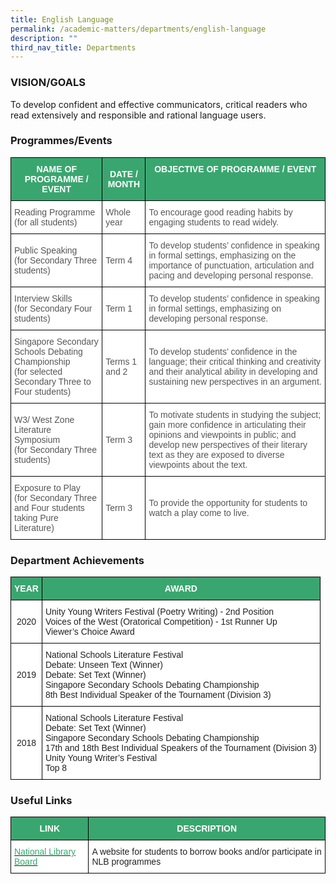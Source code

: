 ```yaml
---
title: English Language
permalink: /academic-matters/departments/english-language
description: ""
third_nav_title: Departments
---
```

### VISION/GOALS

To develop confident and effective communicators, critical readers who read extensively and responsible and rational language users.

### Programmes/Events

<style type="text/css">
.tg  {border-collapse:collapse;border-spacing:0;}
.tg td{border-color:black;border-style:solid;border-width:1px;font-family:Arial, sans-serif;font-size:14px;
  overflow:hidden;padding:10px 5px;word-break:normal;}
.tg th{border-color:black;border-style:solid;border-width:1px;font-family:Arial, sans-serif;font-size:14px;
  font-weight:normal;overflow:hidden;padding:10px 5px;word-break:normal;}
.tg .tg-k0s0{background-color:#3AA66F;color:#FFF;font-weight:bold;text-align:center;vertical-align:middle}
.tg .tg-0y1c{background-color:#3AA66F;color:#FFF;font-weight:bold;text-align:center;vertical-align:top}
.tg .tg-mwz3{background-color:#FFF;color:#565656;text-align:left;vertical-align:middle}
.tg .tg-njgx{background-color:#FFF;color:#565656;text-align:left;vertical-align:top}
</style>
<table class="tg">
<thead>
  <tr>
    <th class="tg-k0s0"><span style="color:#FFF;background-color:#3AA66F">NAME OF PROGRAMME / EVENT</span></th>
    <th class="tg-k0s0"><span style="color:#FFF;background-color:#3AA66F">DATE / MONTH</span></th>
    <th class="tg-0y1c">OBJECTIVE OF PROGRAMME / EVENT</th>
  </tr>
</thead>
<tbody>
  <tr>
    <td class="tg-mwz3"><span style="color:#565656">Reading Programme </span><br><span style="color:#565656">(for all students)</span><br></td>
    <td class="tg-njgx">Whole year<br></td>
    <td class="tg-mwz3"><span style="color:#565656">To encourage good reading habits by engaging students to read widely.</span><br></td>
  </tr>
  <tr>
    <td class="tg-mwz3"><span style="color:#565656">Public Speaking </span><br><span style="color:#565656">(for Secondary Three students)</span></td>
    <td class="tg-mwz3"><span style="color:#565656">Term 4</span></td>
    <td class="tg-mwz3"><span style="color:#565656">To develop students’ confidence in speaking in formal settings, emphasizing on the importance of punctuation, articulation and pacing and developing personal response.</span></td>
  </tr>
  <tr>
    <td class="tg-mwz3"><span style="color:#565656">Interview Skills</span><br><span style="color:#565656">(for Secondary Four students)</span></td>
    <td class="tg-mwz3"><span style="color:#565656">Term 1</span></td>
    <td class="tg-mwz3"><span style="color:#565656">To develop students’ confidence in speaking in formal settings, emphasizing on developing personal response.</span><br></td>
  </tr>
  <tr>
    <td class="tg-mwz3"><span style="color:#565656">Singapore Secondary Schools Debating Championship</span><br><span style="color:#565656">(for selected Secondary Three to Four students)</span></td>
    <td class="tg-mwz3"><span style="color:#565656">Terms 1 and 2</span></td>
    <td class="tg-mwz3"><span style="color:#565656">To develop students’ confidence in the language; their critical thinking and creativity and their analytical ability in developing and sustaining new perspectives in an argument.</span></td>
  </tr>
  <tr>
    <td class="tg-mwz3"><span style="color:#565656">W3/ West Zone Literature Symposium</span><br><span style="color:#565656">(for Secondary Three students)</span>    </td>
    <td class="tg-mwz3"><span style="color:#565656">Term 3</span></td>
    <td class="tg-mwz3"><span style="color:#565656">To motivate students in studying the subject; gain more confidence in articulating their opinions and viewpoints in public; and develop new perspectives of their literary text as they are exposed to diverse viewpoints about the text.</span><br></td>
  </tr>
  <tr>
    <td class="tg-mwz3"><span style="color:#565656">Exposure to Play</span><br><span style="color:#565656">(for Secondary Three and Four students taking Pure Literature)</span></td>
    <td class="tg-mwz3"><span style="color:#565656">Term 3</span></td>
    <td class="tg-mwz3"><span style="color:#565656">To provide the opportunity for students to watch a play come to live.</span></td>
  </tr>
</tbody>
</table>

### Department Achievements

<style type="text/css">
.tg  {border-collapse:collapse;border-spacing:0;}
.tg td{border-color:black;border-style:solid;border-width:1px;font-family:Arial, sans-serif;font-size:14px;
  overflow:hidden;padding:10px 5px;word-break:normal;}
.tg th{border-color:black;border-style:solid;border-width:1px;font-family:Arial, sans-serif;font-size:14px;
  font-weight:normal;overflow:hidden;padding:10px 5px;word-break:normal;}
.tg .tg-k0s0{background-color:#3AA66F;color:#FFF;font-weight:bold;text-align:center;vertical-align:middle}
.tg .tg-a3j2{background-color:#FFF;color:#222;text-align:center;vertical-align:middle}
.tg .tg-tsok{background-color:#FFF;color:#222;text-align:left;vertical-align:top}
</style>
<table class="tg">
<thead>
  <tr>
    <th class="tg-k0s0"><span style="color:#FFF;background-color:#3AA66F">YEAR</span></th>
    <th class="tg-k0s0"><span style="color:#FFF;background-color:#3AA66F">AWARD</span></th>
  </tr>
</thead>
<tbody>
  <tr>
    <td class="tg-a3j2"><span style="color:#222;background-color:#FFF">2020 </span></td>
    <td class="tg-tsok">Unity Young Writers Festival (Poetry Writing) - 2nd Position<br>Voices of the West (Oratorical Competition) - 1st Runner Up<br>Viewer’s Choice Award<br></td>
  </tr>
  <tr>
    <td class="tg-a3j2"><span style="color:#222;background-color:#FFF">2019 </span></td>
    <td class="tg-tsok">National Schools Literature Festival<br>Debate: Unseen Text (Winner) <br>Debate: Set Text (Winner)<br>Singapore Secondary Schools Debating Championship<br>8th Best Individual Speaker of the Tournament (Division 3)<span style="color:#222;background-color:#FFF"> </span></td>
  </tr>
  <tr>
    <td class="tg-a3j2"><span style="color:#222;background-color:#FFF">2018</span></td>
    <td class="tg-tsok">National Schools Literature Festival<br>Debate: Set Text (Winner)<br>Singapore Secondary Schools Debating Championship<br>17th and 18th Best Individual Speakers of the Tournament (Division 3)<br>Unity Young Writer’s Festival<br>Top 8</td>
  </tr>
</tbody>
</table>

### Useful Links

<style type="text/css">
.tg  {border-collapse:collapse;border-spacing:0;}
.tg td{border-color:black;border-style:solid;border-width:1px;font-family:Arial, sans-serif;font-size:14px;
  overflow:hidden;padding:10px 5px;word-break:normal;}
.tg th{border-color:black;border-style:solid;border-width:1px;font-family:Arial, sans-serif;font-size:14px;
  font-weight:normal;overflow:hidden;padding:10px 5px;word-break:normal;}
.tg .tg-0y1c{background-color:#3AA66F;color:#FFF;font-weight:bold;text-align:center;vertical-align:top}
.tg .tg-av5t{background-color:#FFF;color:#3AA66F;text-align:left;vertical-align:top}
.tg .tg-1ppo{background-color:#FFF;color:#222;text-align:left;vertical-align:middle}
</style>
<table class="tg">
<thead>
  <tr>
    <th class="tg-0y1c">LINK</th>
    <th class="tg-0y1c">DESCRIPTION</th>
  </tr>
</thead>
<tbody>
  <tr>
    <td class="tg-av5t"><a href="https://www.nlb.gov.sg/"><span style="text-decoration:none;color:#3AA66F">National Library Board</span></a></td>
    <td class="tg-1ppo"><span style="color:#222;background-color:#FFF">A website for students to borrow books and/or participate in NLB programmes</span></td>
  </tr>
</tbody>
</table>